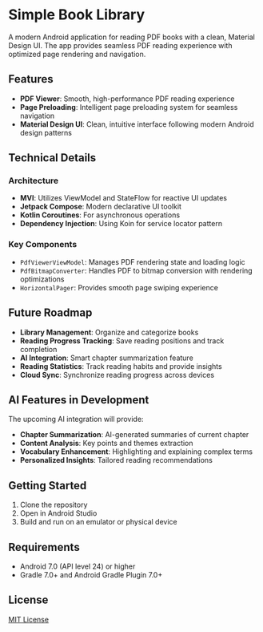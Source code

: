 # Simple Book Library

A modern Android application for reading PDF books with a clean, Material Design UI. The app provides seamless PDF reading experience with optimized page rendering and navigation.

## Features

- **PDF Viewer**: Smooth, high-performance PDF reading experience
- **Page Preloading**: Intelligent page preloading system for seamless navigation
- **Material Design UI**: Clean, intuitive interface following modern Android design patterns

## Technical Details

### Architecture
- **MVI**: Utilizes ViewModel and StateFlow for reactive UI updates
- **Jetpack Compose**: Modern declarative UI toolkit
- **Kotlin Coroutines**: For asynchronous operations
- **Dependency Injection**: Using Koin for service locator pattern

### Key Components
- `PdfViewerViewModel`: Manages PDF rendering state and loading logic
- `PdfBitmapConverter`: Handles PDF to bitmap conversion with rendering optimizations
- `HorizontalPager`: Provides smooth page swiping experience

## Future Roadmap

- **Library Management**: Organize and categorize books
- **Reading Progress Tracking**: Save reading positions and track completion
- **AI Integration**: Smart chapter summarization feature
- **Reading Statistics**: Track reading habits and provide insights
- **Cloud Sync**: Synchronize reading progress across devices

## AI Features in Development

The upcoming AI integration will provide:
- **Chapter Summarization**: AI-generated summaries of current chapter
- **Content Analysis**: Key points and themes extraction
- **Vocabulary Enhancement**: Highlighting and explaining complex terms
- **Personalized Insights**: Tailored reading recommendations

## Getting Started

1. Clone the repository
2. Open in Android Studio
3. Build and run on an emulator or physical device

## Requirements

- Android 7.0 (API level 24) or higher
- Gradle 7.0+ and Android Gradle Plugin 7.0+

## License

[MIT License](LICENSE)